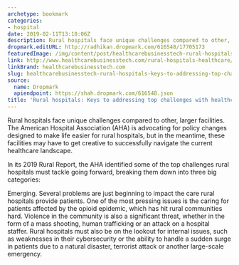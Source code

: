 ```yaml
---
archetype: bookmark
categories:
- hospital
date: 2019-02-11T13:18:06Z
description: Rural hospitals face unique challenges compared to other, larger facilities.
dropmark.editURL: http://radhikan.dropmark.com/616548/17705173
featuredImage: /img/content/post/healthcarebusinesstech-rural-hospitals-keys-to-addressing-top-challenges-with-healthcare-delivery.jpg
link: http://www.healthcarebusinesstech.com/rural-hospitals-healthcare/
linkBrand: healthcarebusinesstech.com
slug: healthcarebusinesstech-rural-hospitals-keys-to-addressing-top-challenges-with-healthcare-delivery
source:
  name: Dropmark
  apiendpoint: https://shah.dropmark.com/616548.json
title: 'Rural hospitals: Keys to addressing top challenges with healthcare delivery'
---
```

Rural hospitals face unique challenges compared to other, larger facilities. The American Hospital Association (AHA) is advocating for policy changes designed to make life easier for rural hospitals, but in the meantime, these facilities may have to get creative to successfully navigate the current healthcare landscape. 

In its 2019 Rural Report, the AHA identified some of the top challenges rural hospitals must tackle going forward, breaking them down into three big categories:

Emerging. Several problems are just beginning to impact the care rural hospitals provide patients. One of the most pressing issues is the caring for patients affected by the opioid epidemic, which has hit rural communities hard. Violence in the community is also a significant threat, whether in the form of a mass shooting, human trafficking or an attack on a hospital staffer. Rural hospitals must also be on the lookout for internal issues, such as weaknesses in their cybersecurity or the ability to handle a sudden surge in patients due to a natural disaster, terrorist attack or another large-scale emergency.
